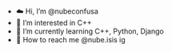 - ☁️ Hi, I’m @nubeconfusa
- 👀 I’m interested in C++
- 🩷 I’m currently learning C++, Python, Django
- 💫 How to reach me @nube.isis ig

<!---
nubeconfusa/nubeconfusa is a ✨ special ✨ repository because its `README.md` (this file) appears on your GitHub profile.
You can click the Preview link to take a look at your changes.
--->
